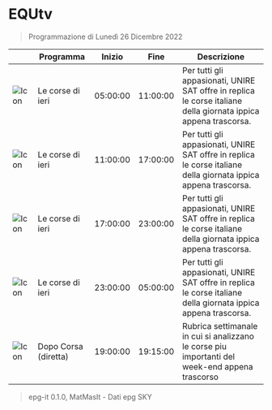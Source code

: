 # EQUtv
> Programmazione di Lunedì 26 Dicembre 2022

||Programma|Inizio|Fine|Descrizione|
|---|---|---|---|---|
|![Icon](https://guidatv.sky.it/uuid/SportCalcio_Cover_JgZRMKTlp.png)|Le corse di ieri|05:00:00|11:00:00|Per tutti gli appasionati, UNIRE SAT offre in replica le corse italiane della giornata ippica appena trascorsa.
|![Icon](https://guidatv.sky.it/uuid/SportCalcio_Cover_JgZRMKTlp.png)|Le corse di ieri|11:00:00|17:00:00|Per tutti gli appasionati, UNIRE SAT offre in replica le corse italiane della giornata ippica appena trascorsa.
|![Icon](https://guidatv.sky.it/uuid/SportCalcio_Cover_JgZRMKTlp.png)|Le corse di ieri|17:00:00|23:00:00|Per tutti gli appasionati, UNIRE SAT offre in replica le corse italiane della giornata ippica appena trascorsa.
|![Icon](https://guidatv.sky.it/uuid/SportCalcio_Cover_JgZRMKTlp.png)|Le corse di ieri|23:00:00|05:00:00|Per tutti gli appasionati, UNIRE SAT offre in replica le corse italiane della giornata ippica appena trascorsa.
|![Icon](https://guidatv.sky.it/uuid/SportCalcio_Cover_JgZRMKTlp.png)|Dopo Corsa (diretta)|19:00:00|19:15:00|Rubrica settimanale in cui si analizzano le corse piu importanti del week-end appena trascorso



 > epg-it 0.1.0, MatMasIt - Dati epg SKY